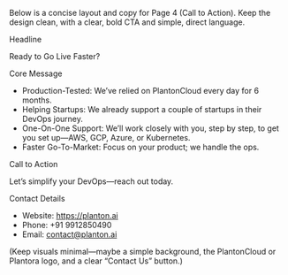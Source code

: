 Below is a concise layout and copy for Page 4 (Call to Action). Keep the design clean, with a clear, bold CTA and
simple, direct language.

Headline

Ready to Go Live Faster?

Core Message

* Production-Tested: We’ve relied on PlantonCloud every day for 6 months.
* Helping Startups: We already support a couple of startups in their DevOps journey.
* One-On-One Support: We’ll work closely with you, step by step, to get you set up—AWS, GCP, Azure, or Kubernetes.
* Faster Go-To-Market: Focus on your product; we handle the ops.

Call to Action

Let’s simplify your DevOps—reach out today.

Contact Details

* Website: https://planton.ai
* Phone: +91 9912850490
* Email: contact@planton.ai

(Keep visuals minimal—maybe a simple background, the PlantonCloud or Plantora logo, and a clear “Contact Us” button.)
